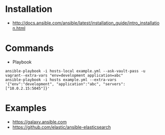 # Installation
* http://docs.ansible.com/ansible/latest/installation_guide/intro_installation.html

# Commands
* Playbook
```
ansible-playbook -i hosts-local example.yml --ask-vault-pass -u vagrant--extra-vars "env=development application=abc"
ansible-playbook -i hosts example.yml --extra-vars '{"env":"development", "application":"abc", "servers": ["10.0.2.15:5045"]}'
```

# Examples
* https://galaxy.ansible.com
* https://github.com/elastic/ansible-elasticsearch

